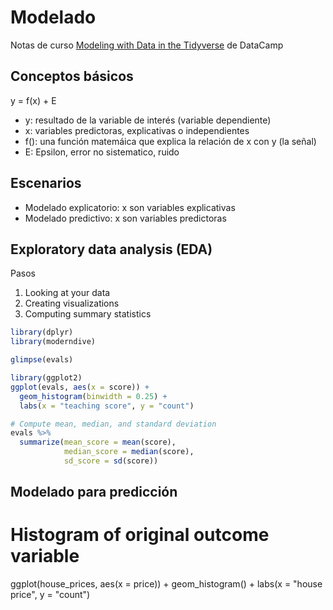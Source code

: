 # Modelado

Notas de curso [Modeling with Data in the
Tidyverse](https://campus.datacamp.com/courses/modeling-with-data-in-the-tidyverse/introduction-to-modeling?ex=1)
de DataCamp

## Conceptos básicos

y = f(x) + E

* y: resultado de la variable de interés (variable dependiente)
* x: variables predictoras, explicativas o independientes
* f(): una función matemáica que explica la relación de x con y (la señal)
* E: Epsilon, error no sistematico, ruido

## Escenarios

* Modelado explicatorio: x son variables explicativas
* Modelado predictivo: x son variables predictoras

## Exploratory data analysis (EDA)

Pasos

1. Looking at your data
2. Creating visualizations
3. Computing summary statistics

```r
library(dplyr)
library(moderndive)

glimpse(evals)

library(ggplot2)
ggplot(evals, aes(x = score)) +
  geom_histogram(binwidth = 0.25) + 
  labs(x = "teaching score", y = "count")

# Compute mean, median, and standard deviation
evals %>%
  summarize(mean_score = mean(score), 
            median_score = median(score),
            sd_score = sd(score))  
```

## Modelado para predicción

# Histogram of original outcome variable
ggplot(house_prices, aes(x = price)) +
  geom_histogram() + 
  labs(x = "house price", y = "count")